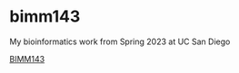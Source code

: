 # bimm143
My bioinformatics work from Spring 2023 at UC San Diego

[BIMM143](https://bioboot.github.io/bimm143_S23/)